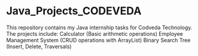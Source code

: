 # Java_Projects_CODEVEDA
This repository contains my Java internship tasks for Codveda Technology. The projects include:  Calculator (Basic arithmetic operations)  Employee Management System (CRUD operations with ArrayList)  Binary Search Tree (Insert, Delete, Traversals)
